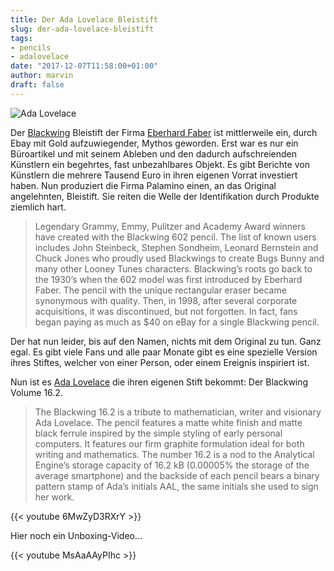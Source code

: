 ```yaml
---
title: Der Ada Lovelace Bleistift
slug: der-ada-lovelace-bleistift
tags:
- pencils
- adalovelace
date: "2017-12-07T11:58:00+01:00"
author: marvin
draft: false
---
```

![Ada Lovelace](/images/ada_lovelace.jpg)

Der [Blackwing](https://en.wikipedia.org/wiki/Blackwing_602) Bleistift der Firma [Eberhard Faber](https://en.wikipedia.org/wiki/Eberhard_Faber) ist mittlerweile ein, durch Ebay mit Gold aufzuwiegender, Mythos geworden. Erst war es nur ein Büroartikel und mit seinem Ableben und den dadurch aufschreienden Künstlern ein begehrtes, fast unbezahlbares Objekt. Es gibt Berichte von Künstlern die mehrere Tausend Euro in ihren eigenen Vorrat investiert haben. Nun produziert die Firma Palamino einen, an das Original angelehnten, Bleistift. Sie reiten die Welle der Identifikation durch Produkte ziemlich hart. 

> Legendary Grammy, Emmy, Pulitzer and Academy Award winners have created with the Blackwing 602 pencil. The list of known users includes John Steinbeck, Stephen Sondheim, Leonard Bernstein and Chuck Jones who proudly used Blackwings to create Bugs Bunny and many other Looney Tunes characters. Blackwing’s roots go back to the 1930’s when the 602 model was first introduced by Eberhard Faber. The pencil with the unique rectangular eraser became synonymous with quality. Then, in 1998, after several corporate acquisitions, it was discontinued, but not forgotten. In fact, fans began paying as much as $40 on eBay for a single Blackwing pencil.

Der hat nun leider, bis auf den Namen, nichts mit dem Original zu tun. Ganz egal. Es gibt viele Fans und alle paar Monate gibt es eine spezielle Version ihres Stiftes, welcher von einer Person, oder einem Ereignis inspiriert ist.

Nun ist es [Ada Lovelace](https://de.wikipedia.org/wiki/Ada_Lovelace) die ihren eigenen Stift bekommt: Der Blackwing Volume 16.2.

> The Blackwing 16.2 is a tribute to mathematician, writer and visionary Ada Lovelace. The pencil features a matte white finish and matte black ferrule inspired by the simple styling of early personal computers. It features our firm graphite formulation ideal for both writing and mathematics. The number 16.2 is a nod to the Analytical Engine’s storage capacity of 16.2 kB (0.00005% the storage of the average smartphone) and the backside of each pencil bears a binary pattern stamp of Ada’s initials AAL, the same initials she used to sign her work.

{{< youtube 6MwZyD3RXrY >}}

Hier noch ein Unboxing-Video...

{{< youtube MsAaAAyPIhc >}}